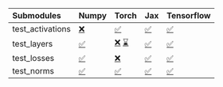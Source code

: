 | Submodules       | Numpy                                                                                                                           | Torch                                                                                                                                                                                                                                                             | Jax                                                                                                                             | Tensorflow                                                                                                                      |
|:-----------------|:--------------------------------------------------------------------------------------------------------------------------------|:------------------------------------------------------------------------------------------------------------------------------------------------------------------------------------------------------------------------------------------------------------------|:--------------------------------------------------------------------------------------------------------------------------------|:--------------------------------------------------------------------------------------------------------------------------------|
| test_activations | <a href="https://github.com/unifyai/ivy/runs/8086659298?check_suite_focus=true" rel="noopener noreferrer" target="_blank">❌</a> | <a href="https://github.com/unifyai/ivy/runs/8086659713?check_suite_focus=true" rel="noopener noreferrer" target="_blank">✅</a>                                                                                                                                   | <a href="https://github.com/unifyai/ivy/runs/8086660231?check_suite_focus=true" rel="noopener noreferrer" target="_blank">✅</a> | <a href="https://github.com/unifyai/ivy/runs/8086660809?check_suite_focus=true" rel="noopener noreferrer" target="_blank">✅</a> |
| test_layers      | <a href="https://github.com/unifyai/ivy/runs/8086659421?check_suite_focus=true" rel="noopener noreferrer" target="_blank">✅</a> | <a href="https://github.com/unifyai/ivy/runs/8085686522?check_suite_focus=true" rel="noopener noreferrer" target="_blank">❌</a>   <a href="https://github.com/unifyai/ivy/runs/8086659859?check_suite_focus=true" rel="noopener noreferrer" target="_blank">⌛</a> | <a href="https://github.com/unifyai/ivy/runs/8086660340?check_suite_focus=true" rel="noopener noreferrer" target="_blank">✅</a> | <a href="https://github.com/unifyai/ivy/runs/8086660937?check_suite_focus=true" rel="noopener noreferrer" target="_blank">✅</a> |
| test_losses      | <a href="https://github.com/unifyai/ivy/runs/8086659507?check_suite_focus=true" rel="noopener noreferrer" target="_blank">✅</a> | <a href="https://github.com/unifyai/ivy/runs/8086659974?check_suite_focus=true" rel="noopener noreferrer" target="_blank">❌</a>                                                                                                                                   | <a href="https://github.com/unifyai/ivy/runs/8086660490?check_suite_focus=true" rel="noopener noreferrer" target="_blank">✅</a> | <a href="https://github.com/unifyai/ivy/runs/8086661081?check_suite_focus=true" rel="noopener noreferrer" target="_blank">✅</a> |
| test_norms       | <a href="https://github.com/unifyai/ivy/runs/8086659614?check_suite_focus=true" rel="noopener noreferrer" target="_blank">✅</a> | <a href="https://github.com/unifyai/ivy/runs/8086660123?check_suite_focus=true" rel="noopener noreferrer" target="_blank">✅</a>                                                                                                                                   | <a href="https://github.com/unifyai/ivy/runs/8086660662?check_suite_focus=true" rel="noopener noreferrer" target="_blank">✅</a> | <a href="https://github.com/unifyai/ivy/runs/8086661192?check_suite_focus=true" rel="noopener noreferrer" target="_blank">✅</a> |